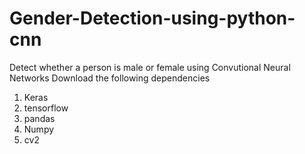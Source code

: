 # Gender-Detection-using-python-cnn
Detect whether a person is male or female using Convutional Neural Networks
Download the following dependencies
1. Keras
2. tensorflow
3. pandas
4. Numpy
5. cv2
